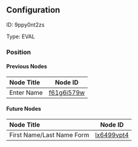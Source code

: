 # 
## Configuration
ID:  9ppy0nt2zs

Type: EVAL 








### Position

#### Previous Nodes
| Node Title | Node ID |
| :------------- | ------------ |
| Enter Name | [f61g6i579w](./f61g6i579w.md) | 
 
 #### Future Nodes
| Node Title | Node ID |
| :------------- | ------------ |
| First Name/Last Name Form |[lx6499vpt4](./lx6499vpt4.md) | 